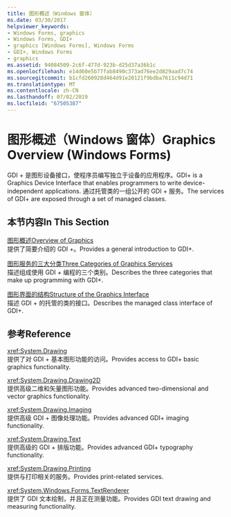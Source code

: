```yaml
---
title: 图形概述（Windows 窗体）
ms.date: 03/30/2017
helpviewer_keywords:
- Windows Forms, graphics
- Windows Forms, GDI+
- graphics [Windows Forms], Windows Forms
- GDI+, Windows Forms
- graphics
ms.assetid: 94084509-2c6f-477d-923b-d25d37a36b1c
ms.openlocfilehash: e14d60e5b77fab8490c373ad76ee2d829aad7c74
ms.sourcegitcommit: b1cfd260928d464d91e20121f9bdba7611c94d71
ms.translationtype: MT
ms.contentlocale: zh-CN
ms.lasthandoff: 07/02/2019
ms.locfileid: "67505387"
---
```

# <a name="graphics-overview-windows-forms"></a><span data-ttu-id="1bf8e-102">图形概述（Windows 窗体）</span><span class="sxs-lookup"><span data-stu-id="1bf8e-102">Graphics Overview (Windows Forms)</span></span>
<span data-ttu-id="1bf8e-103">GDI + 是图形设备接口，使程序员编写独立于设备的应用程序。</span><span class="sxs-lookup"><span data-stu-id="1bf8e-103">GDI+ is a Graphics Device Interface that enables programmers to write device-independent applications.</span></span> <span data-ttu-id="1bf8e-104">通过托管类的一组公开的 GDI + 服务。</span><span class="sxs-lookup"><span data-stu-id="1bf8e-104">The services of GDI+ are exposed through a set of managed classes.</span></span>  
  
## <a name="in-this-section"></a><span data-ttu-id="1bf8e-105">本节内容</span><span class="sxs-lookup"><span data-stu-id="1bf8e-105">In This Section</span></span>  
 [<span data-ttu-id="1bf8e-106">图形概述</span><span class="sxs-lookup"><span data-stu-id="1bf8e-106">Overview of Graphics</span></span>](overview-of-graphics.md)  
 <span data-ttu-id="1bf8e-107">提供了简要介绍的 GDI +。</span><span class="sxs-lookup"><span data-stu-id="1bf8e-107">Provides a general introduction to GDI+.</span></span>  
  
 [<span data-ttu-id="1bf8e-108">图形服务的三大分类</span><span class="sxs-lookup"><span data-stu-id="1bf8e-108">Three Categories of Graphics Services</span></span>](three-categories-of-graphics-services.md)  
 <span data-ttu-id="1bf8e-109">描述组成使用 GDI + 编程的三个类别。</span><span class="sxs-lookup"><span data-stu-id="1bf8e-109">Describes the three categories that make up programming with GDI+.</span></span>  
  
 [<span data-ttu-id="1bf8e-110">图形界面的结构</span><span class="sxs-lookup"><span data-stu-id="1bf8e-110">Structure of the Graphics Interface</span></span>](structure-of-the-graphics-interface.md)  
 <span data-ttu-id="1bf8e-111">描述 GDI + 的托管的类的接口。</span><span class="sxs-lookup"><span data-stu-id="1bf8e-111">Describes the managed class interface of GDI+.</span></span>  
  
## <a name="reference"></a><span data-ttu-id="1bf8e-112">参考</span><span class="sxs-lookup"><span data-stu-id="1bf8e-112">Reference</span></span>  
 <xref:System.Drawing>  
 <span data-ttu-id="1bf8e-113">提供了对 GDI + 基本图形功能的访问。</span><span class="sxs-lookup"><span data-stu-id="1bf8e-113">Provides access to GDI+ basic graphics functionality.</span></span>  
  
 <xref:System.Drawing.Drawing2D>  
 <span data-ttu-id="1bf8e-114">提供高级二维和矢量图形功能。</span><span class="sxs-lookup"><span data-stu-id="1bf8e-114">Provides advanced two-dimensional and vector graphics functionality.</span></span>  
  
 <xref:System.Drawing.Imaging>  
 <span data-ttu-id="1bf8e-115">提供高级 GDI + 图像处理功能。</span><span class="sxs-lookup"><span data-stu-id="1bf8e-115">Provides advanced GDI+ imaging functionality.</span></span>  
  
 <xref:System.Drawing.Text>  
 <span data-ttu-id="1bf8e-116">提供高级的 GDI + 排版功能。</span><span class="sxs-lookup"><span data-stu-id="1bf8e-116">Provides advanced GDI+ typography functionality.</span></span>  
  
 <xref:System.Drawing.Printing>  
 <span data-ttu-id="1bf8e-117">提供与打印相关的服务。</span><span class="sxs-lookup"><span data-stu-id="1bf8e-117">Provides print-related services.</span></span>  
  
 <xref:System.Windows.Forms.TextRenderer>  
 <span data-ttu-id="1bf8e-118">提供了 GDI 文本绘制，并且正在测量功能。</span><span class="sxs-lookup"><span data-stu-id="1bf8e-118">Provides GDI text drawing and measuring functionality.</span></span>
